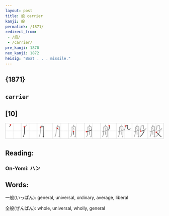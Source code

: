 ```yaml
---
layout: post
title: 般 carrier
kanji: 般
permalink: /1871/
redirect_from:
 - /般/
 - /carrier/
pre_kanji: 1870
nex_kanji: 1872
heisig: "Boat . . . missile."
---
```


## {1871}

## `carrier`

## [10]

<div class="stroke"><img src="../images/E888AC.png" /></div>

## Reading:

### On-Yomi: ハン

## Words:

一般(いっぱん): general, universal, ordinary, average, liberal

全般(ぜんぱん): whole, universal, wholly, general
